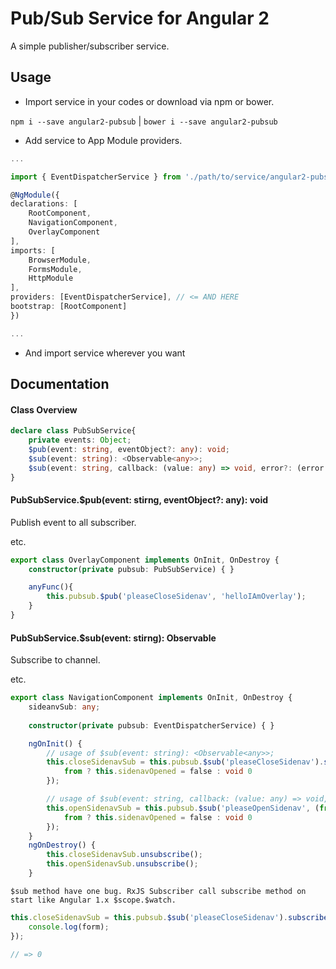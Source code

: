 # Pub/Sub Service for Angular 2

A simple publisher/subscriber service. 

## Usage
 - Import service in your codes or download via npm or bower.

`npm i --save angular2-pubsub` | `bower i --save angular2-pubsub`

 - Add service to App Module providers.
```typescript
...

import { EventDispatcherService } from './path/to/service/angular2-pubsub.service'; // <= HERE

@NgModule({
declarations: [
	RootComponent,
	NavigationComponent,
	OverlayComponent
],
imports: [
	BrowserModule,
	FormsModule,
	HttpModule
],
providers: [EventDispatcherService], // <= AND HERE
bootstrap: [RootComponent]
})

...
```
 - And import service wherever you want

## Documentation

#### Class Overview

```typescript
declare class PubSubService{
	private events: Object;
	$pub(event: string, eventObject?: any): void;
	$sub(event: string): <Observable<any>>;
	$sub(event: string, callback: (value: any) => void, error?: (error: any) => void, complete?: () => void): Subscription;
}
```

#### PubSubService.$pub(event: stirng, eventObject?: any): void
	
Publish event to all subscriber.

etc.
```typescript
export class OverlayComponent implements OnInit, OnDestroy {
	constructor(private pubsub: PubSubService) { }

	anyFunc(){
		this.pubsub.$pub('pleaseCloseSidenav', 'helloIAmOverlay');
	}
}
```

#### PubSubService.$sub(event: stirng): Observable<any>

Subscribe to channel. 

etc.
```typescript
export class NavigationComponent implements OnInit, OnDestroy {
	sideanvSub: any;
	
	constructor(private pubsub: EventDispatcherService) { }

	ngOnInit() {
		// usage of $sub(event: string): <Observable<any>>;
		this.closeSidenavSub = this.pubsub.$sub('pleaseCloseSidenav').subscribe((from) => {
			from ? this.sidenavOpened = false : void 0
		});

		// usage of $sub(event: string, callback: (value: any) => void, error?: (error: any) => void, complete?: () => void): Subscription;
		this.openSidenavSub = this.pubsub.$sub('pleaseOpenSidenav', (from) => {
			from ? this.sidenavOpened = false : void 0
		});
	}
	ngOnDestroy() {
		this.closeSidenavSub.unsubscribe();
		this.openSidenavSub.unsubscribe();
	}
```

	$sub method have one bug. RxJS Subscriber call subscribe method on start like Angular 1.x $scope.$watch.
	
```typescript
this.closeSidenavSub = this.pubsub.$sub('pleaseCloseSidenav').subscribe((from) => {
	console.log(form);
});

// => 0 
```